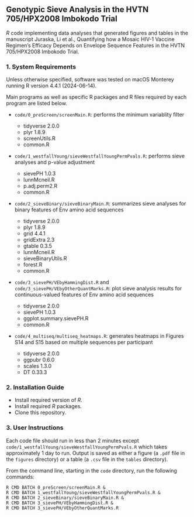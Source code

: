 ## Genotypic Sieve Analysis in the HVTN 705/HPX2008 Imbokodo Trial
*R* code implementing data analyses that generated figures and tables in the manuscript Juraska, Li et al., Quantifying how a Mosaic HIV-1 Vaccine Regimen’s Efficacy Depends on Envelope Sequence Features in the HVTN 705/HPX2008 Imbokodo Trial.

### 1. System Requirements

  Unless otherwise specified, software was tested on macOS Monterey running R version 4.4.1 (2024-06-14).
  
  Main programs as well as specific R packages and R files required by each program are listed below.

* `code/0_preScreen/screenMain.R`: performs the minimum variablity filter  
    + tidyverse 2.0.0 
    + plyr 1.8.9 
    + screenUtils.R 
    + common.R 
    
* `code/1_westfallYoung/sieveWestfallYoungPermPvals.R`: performs sieve analyses and p-value adjustment
    + sievePH 1.0.3
    + lunnMcneil.R
    + p.adj.perm2.R
    + common.R
    
* `code/2_sieveBinary/sieveBinaryMain.R`: summarizes sieve analyses for binary features of Env amino acid sequences
    + tidyverse 2.0.0
    + plyr 1.8.9
    + grid 4.4.1
    + gridExtra 2.3
    + gtable 0.3.5
    + lunnMcneil.R
    + sieveBinaryUtils.R
    + forest.R
    + common.R
    
* `code/3_sievePH/VEbyHammingDist.R` and `code/3_sievePH/VEbyOtherQuantMarks.R`: plot sieve analysis results for continuous-valued features of Env amino acid sequences
    + tidyverse 2.0.0
    + sievePH 1.0.3
    + ggplot.summary.sievePH.R
    + common.R

* `code/4_multiseq/multiseq_heatmaps.R`: generates heatmaps in Figures S14 and S15 based on multiple sequences per participant
    + tidyverse 2.0.0
    + ggpubr 0.6.0
    + scales 1.3.0
    + DT 0.33.3

### 2. Installation Guide
  
* Install required version of *R*.  
* Install required *R* packages.  
* Clone this repository.
  
### 3. User Instructions

  Each code file should run in less than 2 minutes except `code/1_westfallYoung/sieveWestfallYoungPermPvals.R` which 
  takes approximately 1 day to run.  Output is saved as either a figure (a `.pdf` file in the `figures` directory) or 
  a table (a `.csv` file in the `tables` directory).
  
  From the command line, starting in the `code` directory, run the following commands:

    R CMD BATCH 0_preScreen/screenMain.R &
    R CMD BATCH 1_westfallYoung/sieveWestfallYoungPermPvals.R &
    R CMD BATCH 2_sieveBinary/sieveBinaryMain.R &
    R CMD BATCH 3_sievePH/VEbyHammingDist.R &
    R CMD BATCH 3_sievePH/VEbyOtherQuantMarks.R 
